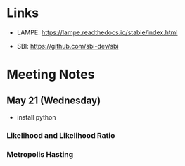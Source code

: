 # Links

- LAMPE:
https://lampe.readthedocs.io/stable/index.html

- SBI:
https://github.com/sbi-dev/sbi

# Meeting Notes

## May 21 (Wednesday)

- install python

### Likelihood and Likelihood Ratio

### Metropolis Hasting